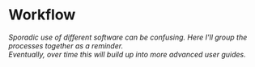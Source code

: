 # Workflow

*Sporadic use of different software can be confusing. Here I'll group the processes together as a reminder.*  
*Eventually, over time this will build up into more advanced user guides.*  
